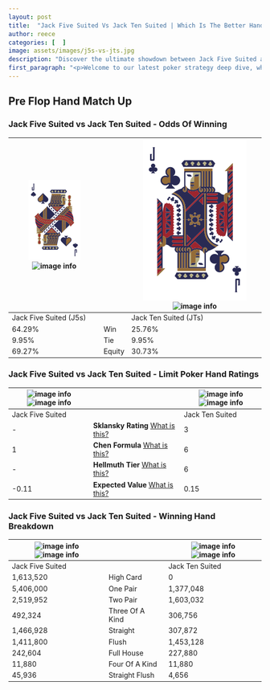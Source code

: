 ```yaml
---
layout: post
title:  "Jack Five Suited Vs Jack Ten Suited | Which Is The Better Hand In Poker? A Complete Guide"
author: reece
categories: [  ]
image: assets/images/j5s-vs-jts.jpg
description: "Discover the ultimate showdown between Jack Five Suited and Jack Ten Suited in poker! Uncover the odds, strategies, and scenarios where one hand triumphs over the other. Get ready to up your poker game with this thrilling analysis."
first_paragraph: "<p>Welcome to our latest poker strategy deep dive, where we're pitting two distinct hands against each other in a high-stakes showdown: Jack Five Suited vs Jack Ten Suited.</p><p>In the dynamic world of poker, every decision counts, and knowing which hand holds the upper hand is key to your success at the table.</p><p>In this article, we'll dissect these two hands, explore the scenarios where one dominates the other, and equip you with the knowledge to make strategic choices that can tip the odds in your favor.</p><p>Get ready to unravel the intriguing dynamics of these poker hands and elevate your game to new heights.</p>"
---
```




[comment]: # (sp0)

## Pre Flop Hand Match Up

<div class="table hand-ratings" markdown="1"> 



### Jack Five Suited vs Jack Ten Suited - Odds Of Winning


    
| ![image info](assets/images/hand1/j.png) ![image info](assets/images/hand1/5s.png) |  | ![image info](assets/images/hand2/j.png) ![image info](assets/images/hand2/ts.png) |
| -------- | -------- | -------- |
| Jack Five Suited (J5s) |  | Jack Ten Suited (JTs) |
| 64.29% | Win | 25.76% |
| 9.95% | Tie | 9.95% |
| 69.27% | Equity | 30.73% |




[comment]: # (sp1)



### Jack Five Suited vs Jack Ten Suited - Limit Poker Hand Ratings


    
| ![image info](https://www.riverpairs.com/assets/images/hand1/j.png) ![image info](https://www.riverpairs.com/assets/images/hand1/5s.png) |  | ![image info](https://www.riverpairs.com/assets/images/hand2/j.png) ![image info](https://www.riverpairs.com/assets/images/hand2/ts.png) |
| -------- | -------- | -------- |
| Jack Five Suited |  | Jack Ten Suited |
| - | **Sklansky Rating** [What is this?](/sklansky-rating-explained) | 3 |
| 1 | **Chen Formula** [What is this?](/chen-formula-explained) | 6 |
| - | **Hellmuth Tier** [What is this?](/Hellmuth-tier-explained) | 6 |
| -0.11 | **Expected Value** [What is this?](/expected-value-explained) | 0.15 |




[comment]: # (sp2)



### Jack Five Suited vs Jack Ten Suited - Winning Hand Breakdown


    
| ![image info](https://www.riverpairs.com/assets/images/hand1/j.png) ![image info](https://www.riverpairs.com/assets/images/hand1/5s.png) |  | ![image info](https://www.riverpairs.com/assets/images/hand2/j.png) ![image info](https://www.riverpairs.com/assets/images/hand2/ts.png) |
| -------- | -------- | -------- |
| Jack Five Suited |  | Jack Ten Suited |
| 1,613,520 | High Card | 0 |
| 5,406,000 | One Pair | 1,377,048 |
| 2,519,952 | Two Pair | 1,603,032 |
| 492,324 | Three Of A Kind | 306,756 |
| 1,466,928 | Straight | 307,872 |
| 1,411,800 | Flush | 1,453,128 |
| 242,604 | Full House | 227,880 |
| 11,880 | Four Of A Kind | 11,880 |
| 45,936 | Straight Flush | 4,656 |




[comment]: # (sp3)



</div>

[comment]: # (sp4)



[comment]: # (sp5)

